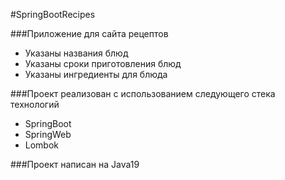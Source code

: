 #SpringBootRecipes

###Приложение для сайта рецептов
* Указаны названия блюд
* Указаны сроки приготовления блюд
* Указаны ингредиенты для блюда

###Проект реализован с использованием следующего стека технологий
* SpringBoot
* SpringWeb
* Lombok

###Проект написан на Java19
